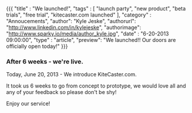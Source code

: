 {{{
    "title" : "We launched!",
    "tags"  : [ "launch party", "new product", "beta trials", "free trial", "kitecaster.com launched" ],
    "category" : "Annoucements",
    "author": "Kyle Jeske",
    "authorurl": "http://www.linkedin.com/in/kylejeske",
    "authorimage": "http://www.sparky.io/media/author_kyle.jpg",
    "date" : "6-20-2013 09:00:00",
    "type" : "article",
    "preview": "We launched!! Our doors are officially open today!"
}}}

### After 6 weeks - we're live.

Today, June 20, 2013 - We introduce KiteCaster.com.

It took us 6 weeks to go from concept to prototype, we would love all and any of your feedback so please don't be shy!

Enjoy our service!